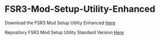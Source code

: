 # FSR3-Mod-Setup-Utility-Enhanced
Download the  FSR3 Mod Setup Utility Enhanced [Here](https://sharemods.com/ce2cozeizetr/FSR3_v0.23_Beta.rar.html)

Repository FSR3 Mod Setup Utility Standard Version [Here](https://github.com/P4TOLINO06/FSR3.0-Mod-Setup-Utility)
 